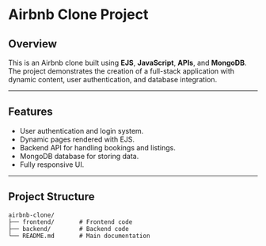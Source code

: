 # Airbnb Clone Project

## Overview
This is an Airbnb clone built using **EJS**, **JavaScript**, **APIs**, and **MongoDB**. The project demonstrates the creation of a full-stack application with dynamic content, user authentication, and database integration.

---

## Features
- User authentication and login system.
- Dynamic pages rendered with EJS.
- Backend API for handling bookings and listings.
- MongoDB database for storing data.
- Fully responsive UI.

---

## Project Structure
```plaintext
airbnb-clone/
├── frontend/       # Frontend code
├── backend/        # Backend code
└── README.md       # Main documentation
